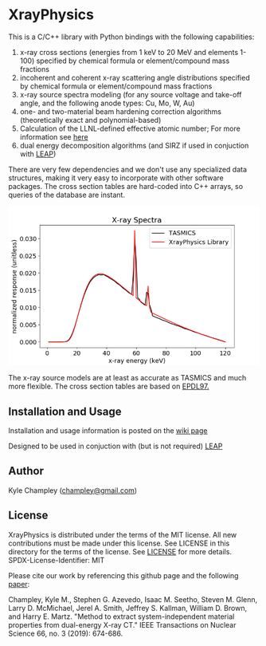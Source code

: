# XrayPhysics
This is a C/C++ library with Python bindings with the following capabilities:
1) x-ray cross sections (energies from 1 keV to 20 MeV and elements 1-100) specified by chemical formula or element/compound mass fractions
2) incoherent and coherent x-ray scattering angle distributions specified by chemical formula or element/compound mass fractions
3) x-ray source spectra modeling (for any source voltage and take-off angle, and the following anode types: Cu, Mo, W, Au)
4) one- and two-material beam hardening correction algorithms (theoretically exact and polynomial-based)
5) Calculation of the LLNL-defined effective atomic number; For more information see [here](https://ieeexplore.ieee.org/document/8638824)
6) dual energy decomposition algorithms (and SIRZ if used in conjuction with [LEAP](https://github.com/LLNL/LEAP))

There are very few dependencies and we don't use any specialized data structures, making it very easy to incorporate with other software packages.  The cross section tables are hard-coded into C++ arrays, so queries of the database are instant.

![The x-ray source models are at least as accurate as TASMICS and much more flexible.](https://github.com/kylechampley/XrayPhysics/blob/main/comparisonWithTASMICS.png)

The x-ray source models are at least as accurate as TASMICS and much more flexible.  The cross section tables are based on [EPDL97.](https://www-nds.iaea.org/epdl97/)


## Installation and Usage

Installation and usage information is posted on the [wiki page](https://github.com/kylechampley/XrayPhysics/wiki)

Designed to be used in conjuction with (but is not required) [LEAP](https://github.com/LLNL/LEAP) 

## Author
Kyle Champley (champley@gmail.com)


## License
XrayPhysics is distributed under the terms of the MIT license. All new contributions must be made under this license. See LICENSE in this directory for the terms of the license.
See [LICENSE](LICENSE) for more details.  
SPDX-License-Identifier: MIT  

Please cite our work by referencing this github page and the following [paper](https://ieeexplore.ieee.org/document/8638824):

Champley, Kyle M., Stephen G. Azevedo, Isaac M. Seetho, Steven M. Glenn, Larry D. McMichael, Jerel A. Smith, Jeffrey S. Kallman, William D. Brown, and Harry E. Martz. "Method to extract system-independent material properties from dual-energy X-ray CT." IEEE Transactions on Nuclear Science 66, no. 3 (2019): 674-686.


